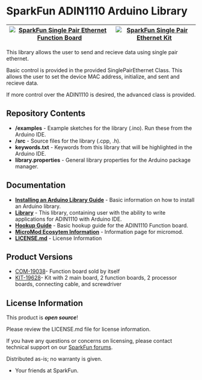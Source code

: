 SparkFun ADIN1110 Arduino Library
========================================
|[![SparkFun Single Pair Ethernet Function Board](https://cdn.sparkfun.com//assets/parts/1/8/6/4/9/19038-SparkFun_MicroMod_Single_Pair_Ethernet_Function_Board_-_ADIN1110-01.jpg)](https://www.sparkfun.com/products/19038) | [![SparkFun Single Pair Ethernet Kit](https://cdn.sparkfun.com//assets/parts/1/9/2/9/9/19628-SparkFun_MicroMod_Single_Pair_Ethernet_Kit-01.jpg)](https://www.sparkfun.com/products/19628) |
|---|---|

This library allows the user to send and recieve data using single pair ethernet. 

Basic control is provided in the provided SinglePairEthernet Class. This allows the user to set the device MAC address, initialize, and sent and recieve data.

If more control over the ADIN1110 is desired, the advanced class is provided.

## Repository Contents
* **/examples** - Example sketches for the library (.ino). Run these from the Arduino IDE.
* **/src** - Source files for the library (.cpp, .h).
* **keywords.txt** - Keywords from this library that will be highlighted in the Arduino IDE.
* **library.properties** - General library properties for the Arduino package manager.

## Documentation
* **[Installing an Arduino Library Guide](https://learn.sparkfun.com/tutorials/installing-an-arduino-library)** - Basic information on how to install an Arduino library.
* **[Library](https://github.com/sparkfun/SparkFun_ADIN1110_Arduino_Libary)** - This library, containing user with the ability to write applications for ADIN1110 with Arduino IDE.
* **[Hookup Guide](https://learn.sparkfun.com/tutorials/micromod-single-pair-ethernet-function-board---adin1110-hookup-guide)** - Basic hookup guide for the ADIN1110 Function board.
* **[MicroMod Ecosytem Information](https://www.sparkfun.com/micromod)** - Information page for micromod.
* **[LICENSE.md](./LICENSE.md)** - License Information

## Product Versions
* [COM-19038](https://www.sparkfun.com/products/19038)- Function board sold by itself
* [KIT-19628](https://www.sparkfun.com/products/19628)- Kit with 2 main board, 2 function boards, 2 processor boards, connecting cable, and screwdriver

License Information
-------------------

This product is _**open source**_! 

Please review the LICENSE.md file for license information. 

If you have any questions or concerns on licensing, please contact technical support on our [SparkFun forums](https://forum.sparkfun.com/viewforum.php?f=152).

Distributed as-is; no warranty is given.

- Your friends at SparkFun.

_<COLLABORATION CREDIT>_